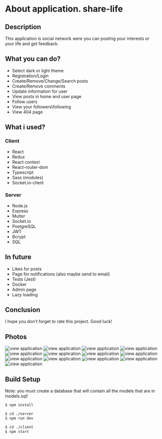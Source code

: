 # About application. share-life

## Description

This application is social network were you can posting your interests or your life and get feedback.

## What you can do?

-   Select dark or light theme
-   Registration/Login
-   Create/Remove/Change/Search posts
-   Create/Remove comments
-   Update information for user
-   View posts in home and user page
-   Follow users
-   View your followers\following
-   View 404 page

## What i used?

### Client

-   React
-   Redux
-   React context
-   React-router-dom
-   Typescript
-   Sass (modules)
-   Socket.io-client

### Server

-   Node.js
-   Express
-   Multer
-   Socket.io
-   PostgreSQL
-   JWT
-   Bcrypt
-   SQL

## In future

-   Likes for posts
-   Page for notifications (also maybe send to email)
-   Tests (Jest)
-   Docker
-   Admin page
-   Lazy loading

## Conclusion

I hope you don't forget to rate this project. Good luck!

## Photos

![view application](https://sun9-85.userapi.com/impg/pvQETl_qqVXgR0RnR9yUlEvE2ElnbYo_YXyl7A/7ZMXe7M8vfY.jpg?size=1920x1080&quality=96&sign=38dd28551722514c9fcb2b453b335e23&type=album)
![view application](https://sun9-11.userapi.com/impg/n9IYx1qgi_EoBnyqjT6639jAWKiSNglcaxMF5Q/UAlCYAXy2no.jpg?size=1920x1080&quality=96&sign=0312bfa89cef0f3057587c436f45b0d5&type=album)
![view application](https://sun9-41.userapi.com/impg/TY-9qt4oUuSBPtwqTf5LVar-yT5uYEWISge6bw/B19e4hYJ9e8.jpg?size=1920x1080&quality=96&sign=ff416bd8c9557658cd19f8ae67bd671e&type=album)
![view application](https://sun9-88.userapi.com/impg/JbMalU2o2d-cNG3K67ib18Sn5RU6raeSfVhHEg/Itoatwv61PQ.jpg?size=1920x1080&quality=96&sign=97f11cadd9bf804dc8aaa631ce2b7175&type=album)
![view application](https://sun9-3.userapi.com/impg/gpsVhGMDo0tb-j-JWZiPNWJMSSkxuUiRa26Q9w/Bm5OHjIwgXM.jpg?size=1920x1080&quality=96&sign=de3861aa902d2869a06edf3d95005f83&type=album)
![view application](https://sun9-82.userapi.com/impg/b7w_hFRg698yVVevM9FhJCNJS3uglzGBUnx1IQ/UjoeljL2tRQ.jpg?size=1920x1080&quality=96&sign=305551e40aa4e95fbacd9754bc69d6ba&type=album)
![view application](https://sun9-6.userapi.com/impg/Tin8dhxS73_W3UdFTcKMIewOshzsh4E8Q6BFnQ/9eQLTFq0BtU.jpg?size=1920x1080&quality=96&sign=d985aaac53bf282ee988ce124d3a1454&type=album)
![view application](https://sun9-87.userapi.com/impg/ILXcgqJyA_c6hIagk6Hu8iIPkak0irL2eQ-sCQ/z53Zp2Y-iJo.jpg?size=1920x1080&quality=96&sign=33f8494ea9549fe8462291eccc0ac1bd&type=album)
![view application](https://sun9-32.userapi.com/impg/YXPBzAlY_ZVCiygJNObzx-Gkew0twtQWqTPGmQ/3ElqhfSixn0.jpg?size=1920x1080&quality=96&sign=89313652f16c5f03f7db4a769534e3a6&type=album)
![view application](https://sun9-82.userapi.com/impg/ugVZ2I2ejCRpaxjpiu6-0S5dmb1uuuDeXgK1wA/snvVLD8h1Vk.jpg?size=1920x1080&quality=96&sign=2a1fde34596413160f7ba214eddccec5&type=album)
![view application](https://sun7-14.userapi.com/impg/s_9kIm4ATNB2YS6bFJUyNIwLIEwt9Hc1qy2poQ/6cRjCBThU6U.jpg?size=1920x1080&quality=96&sign=a9b593aaa2eae9b11285a408b1b08fb8&type=album)
![view application](https://sun9-80.userapi.com/impg/A8E6uK_zR0HjbRcPhHNog6nTK4EtclvFi35Q_g/NkaJeqs7-cc.jpg?size=1920x1080&quality=96&sign=208cd19e7206ce90d75ffc38e76692c3&type=album)
![view application](https://sun9-13.userapi.com/impg/ieioD6OURvwAyuxsQfN23Lbp3VZEKmGa5L9Tiw/VRFuW1x-E_o.jpg?size=1920x1080&quality=96&sign=b766066df0ba5443f3b264255d451e45&type=album)

## Build Setup

Note: you must create a database that will contain all the models that are in models.sql!

```bash
$ npm install
```

```bash
$ cd ./server
$ npm run dev
```

```bash
$ cd ./client
$ npm start
```
